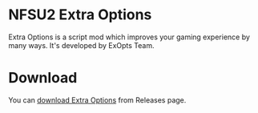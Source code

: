# NFSU2 Extra Options
Extra Options is a script mod which improves your gaming experience by many ways. It's developed by ExOpts Team.  

# Download
You can [download Extra Options](https://github.com/nlgzrgn/NFSU2ExOpts/releases) from Releases page.  
